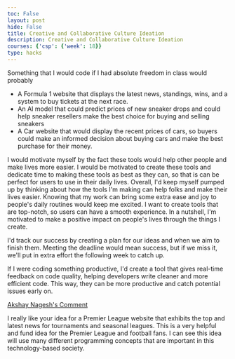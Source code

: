```yaml
---
toc: False
layout: post
hide: False
title: Creative and Collaborative Culture Ideation
description: Creative and Collaborative Culture Ideation
courses: {'csp': {'week': 18}}
type: hacks
---
```


Something that I would code if I had absolute freedom in class would probably 

- A Formula 1 website that displays the latest news, standings, wins, and a system to buy tickets at the next race.
- An AI model that could predict prices of new sneaker drops and could help sneaker resellers make the best choice for buying and selling sneakers
- A Car website that would display the recent prices of cars, so buyers could make an informed decision about buying cars and make the best purchase for their money. 

I would motivate myself by the fact these tools would help other people and make lives more easier. I would be motivated to create these tools and dedicate time to making these tools as best as they can, so that is can be perfect for users to use in their daily lives. Overall, I'd keep myself pumped up by thinking about how the tools I'm making can help folks and make their lives easier. Knowing that my work can bring some extra ease and joy to people's daily routines would keep me excited. I want to create tools that are top-notch, so users can have a smooth experience. In a nutshell, I'm motivated to make a positive impact on people's lives through the things I create.

I'd track our success by creating a plan for our ideas and when we aim to finish them. Meeting the deadline would mean success, but if we miss it, we'll put in extra effort the following week to catch up.

 If I were coding something productive, I'd create a tool that gives real-time feedback on code quality, helping developers write cleaner and more efficient code. This way, they can be more productive and catch potential issues early on.

[Akshay Nagesh's Comment](https://github.com/nighthawkcoders/teacher_portfolio/issues/78#issuecomment-1881607641)

I really like your idea for a Premier League website that exhibits the top and latest news for tournaments and seasonal leagues. This is a very helpful and fund idea for the Premier League and football fans. I can see this idea will use many different programming concepts that are important in this technology-based society.